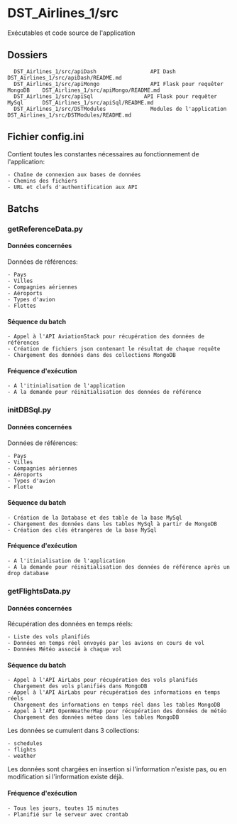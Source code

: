 # DST_Airlines_1/src

Exécutables et code source de l'application

## Dossiers

```
  DST_Airlines_1/src/apiDash                 API Dash                           DST_Airlines_1/src/apiDash/README.md
  DST_Airlines_1/src/apiMongo                API Flask pour requêter MongoDB    DST_Airlines_1/src/apiMongo/README.md
  DST_Airlines_1/src/apiSql                API Flask pour requêter MySql      DST_Airlines_1/src/apiSql/README.md
  DST_Airlines_1/src/DSTModules              Modules de l'application           DST_Airlines_1/src/DSTModules/README.md
```

## Fichier config.ini

Contient toutes les constantes nécessaires au fonctionnement de l'application:
```
- Chaîne de connexion aux bases de données
- Chemins des fichiers
- URL et clefs d'authentification aux API
```

## Batchs

### getReferenceData.py

#### Données concernées

Données de références:
```
- Pays
- Villes
- Compagnies aériennes
- Aéroports
- Types d'avion
- Flottes
```

#### Séquence du batch

```
- Appel à l'API AviationStack pour récupération des données de références
- Création de fichiers json contenant le résultat de chaque requête
- Chargement des données dans des collections MongoDB
```

#### Fréquence d'exécution

```
- A l'itinialisation de l'application
- A la demande pour réinitialisation des données de référence
```

### initDBSql.py

#### Données concernées

Données de références:
```
- Pays
- Villes
- Compagnies aériennes
- Aéroports
- Types d'avion
- Flotte
```

#### Séquence du batch

```
- Création de la Database et des table de la base MySql
- Chargement des données dans les tables MySql à partir de MongoDB
- Création des clés étrangères de la base MySql
```

#### Fréquence d'exécution

```
- A l'itinialisation de l'application
- A la demande pour réinitialisation des données de référence après un drop database
```

### getFlightsData.py

#### Données concernées

Récupération des données en temps réels:
```
- Liste des vols planifiés
- Données en temps réel envoyés par les avions en cours de vol
- Données Météo associé à chaque vol
```

#### Séquence du batch

```
- Appel à l'API AirLabs pour récupération des vols planifiés
  Chargement des vols planifiés dans MongoDB
- Appel à l'API AirLabs pour récupération des informations en temps réels
  Chargement des informations en temps réel dans les tables MongoDB
- Appel à l'API OpenWeatherMap pour récupération des données de météo
  Chargement des données méteo dans les tables MongoDB
```

Les données se cumulent dans 3 collections:
```
- schedules
- flights
- weather
```

Les données sont chargées en insertion si l'information n'existe pas, ou en modification si l'information existe déjà.

#### Fréquence d'exécution

```
- Tous les jours, toutes 15 minutes
- Planifié sur le serveur avec crontab
```

